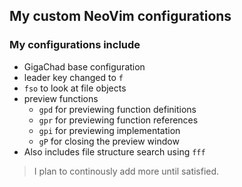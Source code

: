## My custom NeoVim configurations

### My configurations include
- GigaChad base configuration
- leader key changed to `f`
- `fso` to look at file objects
- preview functions
  - `gpd` for previewing function definitions
  - `gpr` for previewing function references
  - `gpi` for previewing implementation
  - `gP` for closing the preview window
- Also includes file structure search using `fff`

> I plan to continously add more until satisfied.
